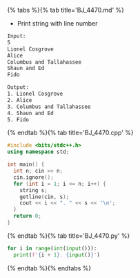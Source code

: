 {% tabs %}{% tab title='BJ_4470.md' %}

* Print string with line number

```txt
Input:
5
Lionel Cosgrove
Alice
Columbus and Tallahassee
Shaun and Ed
Fido

Output:
1. Lionel Cosgrove
2. Alice
3. Columbus and Tallahassee
4. Shaun and Ed
5. Fido
```

{% endtab %}{% tab title='BJ_4470.cpp' %}

```cpp
#include <bits/stdc++.h>
using namespace std;

int main() {
  int n; cin >> n;
  cin.ignore();
  for (int i = 1; i <= n; i++) {
    string s;
    getline(cin, s);
    cout << i << ". " << s << '\n';
  }
  return 0;
}
```

{% endtab %}{% tab title='BJ_4470.py' %}

```py
for i in range(int(input())):
  print(f'{i + 1}. {input()}')
```

{% endtab %}{% endtabs %}
